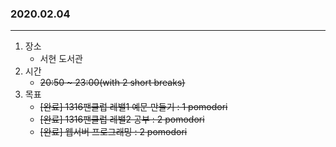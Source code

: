 ### 2020.02.04
---

1. 장소
    - 서현 도서관
2. 시간
    - ~~20:50 ~ 23:00(with 2 short breaks)~~
3. 목표
    - ~~[완료] 1316팬클럽 레밸1 예문 만들기 : 1 pomodori~~
    - ~~[완료] 1316팬클럽 레밸2 공부 : 2 pomodori~~
    - ~~[완료] 웹서버 프로그래밍 : 2 pomodori~~